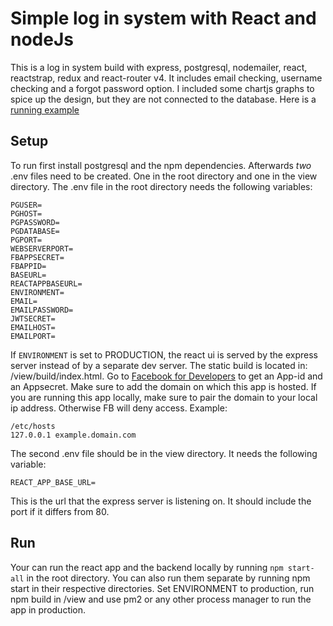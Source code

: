 # Simple log in system with React and nodeJs

This is a log in system build with express, postgresql, nodemailer, react, reactstrap, redux and react-router v4. It includes email checking, username checking and a forgot password option. I included some chartjs graphs to spice up the design, but they are not connected to the database. Here is a [running example](https://simplelogin.tech-savvy.tech/)

## Setup 
To run first install postgresql and the npm dependencies. Afterwards *two* .env files need to be created. One in the root directory and one in the view directory. The .env file in the root directory needs the following variables:
```
PGUSER=
PGHOST=
PGPASSWORD=
PGDATABASE=
PGPORT=
WEBSERVERPORT=
FBAPPSECRET=
FBAPPID=
BASEURL=
REACTAPPBASEURL=
ENVIRONMENT=
EMAIL=
EMAILPASSWORD=
JWTSECRET=
EMAILHOST=
EMAILPORT=
```
If `ENVIRONMENT` is set to PRODUCTION, the react ui is served by the express server instead of by a separate dev server. The static build is located in: /view/build/index.html. Go to [Facebook for Developers](https://developers.facebook.com/) to get an App-id and an Appsecret. Make sure to add the domain on which this app is hosted. If you are running this app locally, make sure to pair the domain to your local ip address. Otherwise FB will deny access. Example:

```
/etc/hosts  
127.0.0.1 example.domain.com 
```

The second .env file should be in the view directory. It needs the following variable:

`REACT_APP_BASE_URL=  
`

This is the url that the express server is listening on. It should include the port if it differs from 80.

## Run
Your can run the react app and the backend locally by running `npm start-all` in the root directory. You can also run them separate by running npm start in their respective directories. Set ENVIRONMENT to production, run npm build in /view and use pm2 or any other process manager to run the app in production.